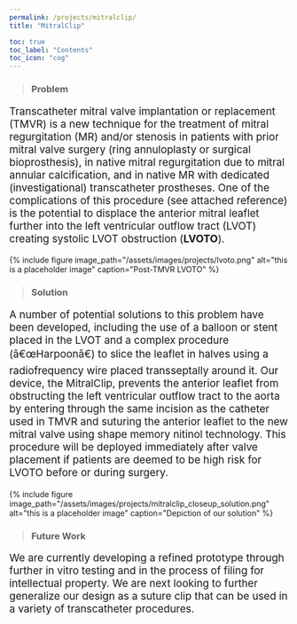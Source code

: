 ```yaml
---
permalink: /projects/mitralclip/
title: "MitralClip"

toc: true
toc_label: "Contents"
toc_icon: "cog"
---
```


> ### Problem

<p style="font-size:14pt">Transcatheter mitral valve implantation or replacement (TMVR) is a new technique for the treatment of mitral regurgitation (MR) and/or stenosis in patients with prior mitral valve surgery (ring annuloplasty or surgical bioprosthesis), in native mitral regurgitation due to mitral annular calcification, and in native MR with dedicated (investigational) transcatheter prostheses. One of the complications of this procedure (see attached reference) is the potential to displace the anterior mitral leaflet further into the left ventricular outflow tract (LVOT) creating systolic LVOT obstruction (<b>LVOTO</b>).</p>

{% include figure image_path="/assets/images/projects/lvoto.png" alt="this is a placeholder image" caption="Post-TMVR LVOTO" %}

> ### Solution

<p style="font-size:14pt">A number of potential solutions to this problem have been developed, including the use of a balloon or stent placed in the LVOT and a complex procedure (â€œHarpoonâ€) to slice the leaflet in halves using a radiofrequency wire placed transseptally around it. Our device, the MitralClip, prevents the anterior leaflet from obstructing the left ventricular outflow tract to the aorta by entering through the same incision as the catheter used in TMVR and suturing the anterior leaflet to the new mitral valve using shape memory nitinol technology. This procedure will be deployed immediately after valve placement if patients are deemed to be high risk for LVOTO before or during surgery.</p>

{% include figure image_path="/assets/images/projects/mitralclip_closeup_solution.png" alt="this is a placeholder image" caption="Depiction of our solution" %}

> ### Future Work 

<p style="font-size:14pt">We are currently developing a refined prototype through further in vitro testing and in the process of filing for intellectual property. We are next looking to further generalize our design as a suture clip that can be used in a variety of transcatheter procedures.</p>